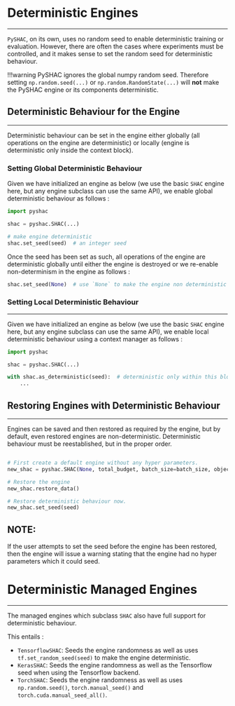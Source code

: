 # Deterministic Engines
----

`PySHAC`, on its own, uses no random seed to enable deterministic training or evaluation.
However, there are often the cases where experiments must be controlled, and it makes sense
to set the random seed for deterministic behaviour.

!!!warning
    PySHAC ignores the global numpy random seed. Therefore setting `np.random.seed(...)`
    or `np.random.RandomState(...)` will **not** make the PySHAC engine or its components
    deterministic.

## Deterministic Behaviour for the Engine
----

Deterministic behaviour can be set in the engine either globally (all operations on the engine are
deterministic) or locally (engine is deterministic only inside the context block).

### Setting Global Deterministic Behaviour

Given we have initialized an engine as below (we use the basic `SHAC` engine here, but any engine
subclass can use the same API), we enable global deterministic behaviour as follows :

```python
import pyshac

shac = pyshac.SHAC(...)

# make engine deterministic
shac.set_seed(seed)  # an integer seed
```

Once the seed has been set as such, all operations of the engine are deterministic globally until
either the engine is destroyed or we re-enable non-determinism in the engine as follows :

```python
shac.set_seed(None)  # use `None` to make the engine non deterministic again.
```

### Setting Local Deterministic Behaviour
----

Given we have initialized an engine as below (we use the basic `SHAC` engine here, but any engine
subclass can use the same API), we enable local deterministic behaviour using a context manager as
follows :

```python
import pyshac

shac = pyshac.SHAC(...)

with shac.as_deterministic(seed):  # deterministic only within this block
    ...
```

## Restoring Engines with Deterministic Behaviour
----

Engines can be saved and then restored as required by the engine, but by default, even restored engines
are non-deterministic. Deterministic behaviour must be reestablished, but in the proper order.

```python

# First create a default engine without any hyper parameters.
new_shac = pyshac.SHAC(None, total_budget, batch_size=batch_size, objective=objective)

# Restore the engine
new_shac.restore_data()

# Restore deterministic behaviour now.
new_shac.set_seed(seed)
```

**NOTE**:
----
If the user attempts to set the seed before the engine has been restored, then the engine will issue
a warning stating that the engine had no hyper parameters which it could seed.

# Deterministic Managed Engines
----

The managed engines which subclass `SHAC` also have full support for deterministic behaviour.

This entails :

- `TensorflowSHAC`: Seeds the engine randomness as well as uses `tf.set_random_seed(seed)` to make the engine deterministic.
- `KerasSHAC`: Seeds the engine randomness as well as the Tensorflow seed when using the Tensorflow backend.
- `TorchSHAC`: Seeds the engine randomness as well as uses `np.random.seed()`, `torch.manual_seed()` and `torch.cuda.manual_seed_all()`.
